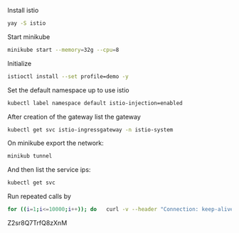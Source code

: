 Install istio 

```bash
yay -S istio
```

Start minikube 

```bash
minikube start --memory=32g --cpu=8
```

Initialize 

```bash
istioctl install --set profile=demo -y
```

Set the default namespace up to use istio

```bash
kubectl label namespace default istio-injection=enabled
```

After creation of the gateway list the gateway 

```bash
kubectl get svc istio-ingressgateway -n istio-system
```

On minikube export the network: 

```bash
minikub tunnel
```

And then list the service ips: 

```bash
kubectl get svc
```


Run repeated calls by

```bash
for ((i=1;i<=10000;i++)); do   curl -v --header "Connection: keep-alive" "http://10.104.220.161:5000"; done

```



Z2sr8Q7TrfQ8zXnM